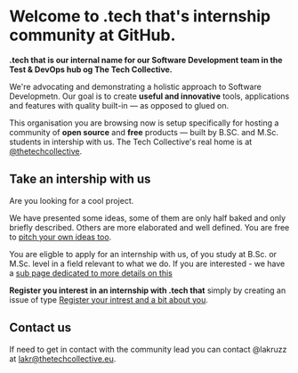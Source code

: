 # Welcome to .tech that's internship community at GitHub.

**.tech that is our internal name for our Software Development team in the Test & DevOps hub og The Tech Collective.**

We're advocating and demonstrating a holistic approach to Software Developmetn. Our goal is to create **useful and innovative** tools, applications and features with quality built-in — as opposed to glued on.

This organisation you are browsing now is setup specifically for hosting a community of **open source** and **free** products — built by  B.SC. and M.Sc. students in intership with us. The Tech Collective's real home is at [@thetechcollective](https://github.com/thetechcollective). 

## Take an intership with us

Are you looking for a cool project.

We have presented some ideas, some of them are only half baked and only briefly described. Others are more elaborated and well defined. You are free to [pitch your own ideas too](https://github.com/orgs/tt-internship/discussions/categories/ideas).

You are eligble to apply for an internship with us, of you study at B.Sc. or M.Sc. level in a field relevant to what we do. If you are interested - we have a [sub page dedicated to more details on this](https://github.com/orgs/thetechcollective/discussions/2) 

**Register you interest in an internship with .tech that** simply by creating an issue of type [Register your intrest and a bit about you](https://github.com/tt-internship/public-discussions/issues/new?&template=interested.yml).


## Contact us

If need to get in contact with the community lead you can contact @lakruzz at [lakr@thetechcollective.eu](mailto:lakr@thetechcollective.eu). 

